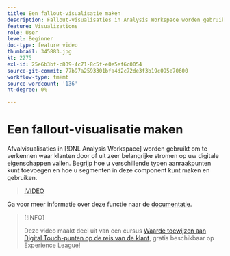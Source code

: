 ```yaml
---
title: Een fallout-visualisatie maken
description: Fallout-visualisaties in Analysis Workspace worden gebruikt om te bekijken waar klanten door kunnen of kunnen vallen uit sleutelstromen op uw digitale eigenschappen. Begrijp hoe u verschillende typen aanraakpunten kunt toevoegen en hoe u segmenten in deze component kunt maken en gebruiken.
feature: Visualizations
role: User
level: Beginner
doc-type: feature video
thumbnail: 345883.jpg
kt: 2275
exl-id: 25e6b3bf-c809-4c71-8c5f-e0e5ef6c0054
source-git-commit: 77b97a2593301bfa4d2c72de3f3b19c095e70600
workflow-type: tm+mt
source-wordcount: '136'
ht-degree: 0%

---
```


# Een fallout-visualisatie maken

Afvalvisualisaties in [!DNL Analysis Workspace] worden gebruikt om te verkennen waar klanten door of uit zeer belangrijke stromen op uw digitale eigenschappen vallen. Begrijp hoe u verschillende typen aanraakpunten kunt toevoegen en hoe u segmenten in deze component kunt maken en gebruiken.

>[!VIDEO](https://video.tv.adobe.com/v/345883/?quality=12)

Ga voor meer informatie over deze functie naar de [documentatie](https://experienceleague.adobe.com/docs/analytics/analyze/analysis-workspace/visualizations/fallout/fallout-flow.html?lang=en).

>[!INFO]
>
> Deze video maakt deel uit van een cursus [Waarde toewijzen aan Digital Touch-punten op de reis van de klant](https://experienceleague.adobe.com/?recommended=Analytics-U-1-2020.2), gratis beschikbaar op Experience League!
